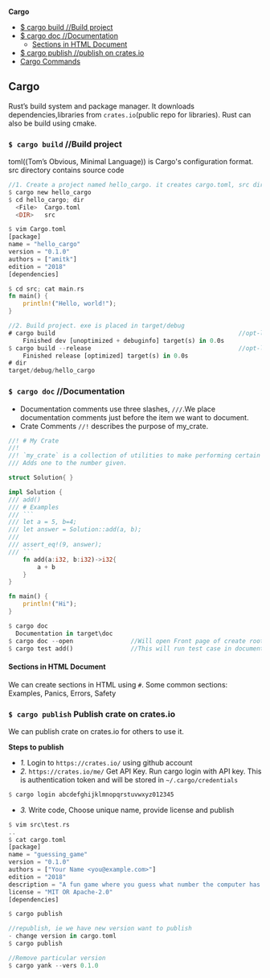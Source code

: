 **Cargo**
- [$ cargo build   //Build project](#build)
- [$ cargo doc     //Documentation](#doc)
  - [Sections in HTML Document](#sec)
- [$ cargo publish  //publish on crates.io](#pub)
- [Cargo Commands](Cargo_Commands)

<a name=what></a>
## Cargo
Rust’s build system and package manager. It downloads dependencies,libraries from `crates.io`(public repo for libraries).
Rust can also be build using cmake.

<a name=build></a>
### `$ cargo build`   //Build project
toml((Tom’s Obvious, Minimal Language)) is Cargo's configuration format. src directory contains source code
```rs
//1. Create a project named hello_cargo. it creates cargo.toml, src directory
$ cargo new hello_cargo             
$ cd hello_cargo; dir
  <File>  Cargo.toml
  <DIR>   src

$ vim Cargo.toml                    
[package]
name = "hello_cargo"
version = "0.1.0"
authors = ["amitk"]
edition = "2018"
[dependencies]

$ cd src; cat main.rs           
fn main() {
    println!("Hello, world!");
}

//2. Build project. exe is placed in target/debug
# cargo build                                                   //opt-level = 0
    Finished dev [unoptimized + debuginfo] target(s) in 0.0s
$ cargo build --release                                         //opt-level = 3
    Finished release [optimized] target(s) in 0.0s
# dir
target/debug/hello_cargo
```

<a name=doc></a>
### `$ cargo doc`    //Documentation
- Documentation comments use three slashes, `///`.We place documentation comments just before the item we want to document.
- Crate Comments `//!` describes the purpose of my_crate.
```rs
//! # My Crate
//!
//! `my_crate` is a collection of utilities to make performing certain calculations more convenient.
/// Adds one to the number given.

struct Solution{ }

impl Solution {
/// add()
/// # Examples
/// ```
/// let a = 5, b=4;
/// let answer = Solution::add(a, b);
///
/// assert_eq!(9, answer);
/// ```
    fn add(a:i32, b:i32)->i32{
        a + b
    }
}

fn main() {
    println!("Hi");
}

$ cargo doc
  Documentation in target\doc
$ cargo doc --open                //Will open Front page of create root  
$ cargo test add()                //This will run test case in documentation
```
<a name=sec></a>
#### Sections in HTML Document
We can create sections in HTML using `#`. Some common sections: Examples, Panics, Errors, Safety

<a name=pub></a>
### `$ cargo publish` Publish crate on crates.io
We can publish crate on crates.io for others to use it.

**Steps to publish**
- _1._ Login to `https://crates.io/` using github account
- _2._ `https://crates.io/me/` Get API Key. Run cargo login with API key. This is authentication token and will be stored in `~/.cargo/credentials`
```rs
$ cargo login abcdefghijklmnopqrstuvwxyz012345
```
- _3._ Write code, Choose unique name, provide license and publish
```rs
$ vim src\test.rs
..
$ cat cargo.toml
[package]
name = "guessing_game"
version = "0.1.0"
authors = ["Your Name <you@example.com>"]
edition = "2018"
description = "A fun game where you guess what number the computer has chosen."
license = "MIT OR Apache-2.0"
[dependencies]

$ cargo publish

//republish, ie we have new version want to publish
- change version in cargo.toml
$ cargo publish       

//Remove particular version
$ cargo yank --vers 0.1.0
```
